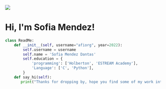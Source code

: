 ![](https://komarev.com/ghpvc/?username=afiorg9000&color=blueviolet)
# Hi, I'm Sofia Mendez!
```python
class ReadMe:
    def __init__(self, username="afiorg", year=2022):
        self.username = username
        self.name = 'Sofia Mendez Dantas'
        self.education = {
            'programming': ['Holberton', 'ESTREAM Academy'],
            'Language': ['C', 'Python'],
        }
    def say_hi(self):
       print("Thanks for dropping by, hope you find some of my work interesting.")
        
```

